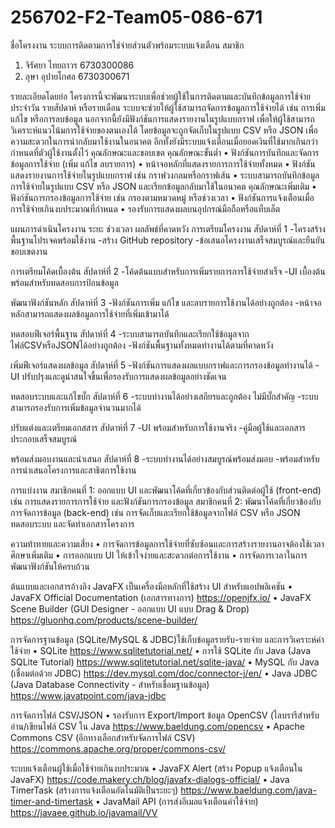# 256702-F2-Team05-086-671
ชื่อโครงงาน
ระบบการติดตามการใช่จ่ายส่วนตัวพร้อมระบบแจ้งเตือน
สมาชิก
1. จิรัศยา ไทยถาวร  6730300086
2. อุษา อุปายโกศล  6730300671

รายละเอียดโดยย่อ
โครงการนี้จะพัฒนาระบบเพื่อช่วยผู้ใช้ในการติดตามและบันทึกข้อมูลการใช้จ่ายประจำวัน รายสัปดาห์ หรือรายเดือน ระบบจะช่วยให้ผู้ใช้สามารถจัดการข้อมูลการใช้จ่ายได้ เช่น การเพิ่ม แก้ไข หรือการลบข้อมูล นอกจากนี้ยังมีฟังก์ชันการแสดงรายงานในรูปแบบกราฟ เพื่อให้ผู้ใช้สามารถวิเคราะห์แนวโน้มการใช้จ่ายของตนเองได้ โดยข้อมูลจะถูกจัดเก็บในรูปแบบ CSV หรือ JSON เพื่อความสะดวกในการนำกลับมาใช้งานในอนาคต อีกทั้งยังมีระบบแจ้งเตือนเมื่อยอดเงินที่ใช้มากเกินกว่ากำหนดที่ตัวผู้ใช้งานตั้งไว้ 
คุณลักษณะและขอบเขต
คุณลักษณะขั้นต่ำ
    • ฟังก์ชันการบันทึกและจัดการข้อมูลการใช้จ่าย (เพิ่ม แก้ไข ลบรายการ)
    • หน้าจอหลักที่แสดงรายการการใช้จ่ายทั้งหมด
    • ฟังก์ชันแสดงรายงานการใช้จ่ายในรูปแบบกราฟ เช่น กราฟวงกลมหรือกราฟเส้น
    • ระบบสามารถบันทึกข้อมูลการใช้จ่ายในรูปแบบ CSV หรือ JSON และเรียกข้อมูลกลับมาใช้ในอนาคต
คุณลักษณะเพิ่มเติม
    • ฟังก์ชันการกรองข้อมูลการใช้จ่าย เช่น กรองตามหมวดหมู่ หรือช่วงเวลา
    • ฟังก์ชันการแจ้งเตือนเมื่อการใช้จ่ายเกินงบประมาณที่กำหนด
    • รองรับการแสดงผลบนอุปกรณ์มือถือหรือแท็บเล็ต

แผนการดำเนินโครงงาน
ระยะ                         ช่วงเวลา                 ผลลัพธ์ที่คาดหวัง
การเตรียมโครงงาน              สัปดาห์ที่ 1                  -โครงสร้างพื้นฐานโปรเจคพร้อมใช้งาน
                                                       -สร้าง GitHub repository
                                                       -ข้อเสนอโครงงานเสร็จสมบูรณ์และยืนยันขอบเขตงาน

การเตรียมโค้ดเบื้องต้น            สัปดาห์ที่ 2                 -โค้ดต้นแบบสำหรับการเพิ่มรายการการใช้จ่ายสำเร็จ
                                                      -UI เบื้องต้นพร้อมสำหรับทดสอบการป้อนข้อมูล

พัฒนาฟังก์ชันหลัก               สัปดาห์ที่ 3                 -ฟังก์ชันการเพิ่ม แก้ไข และลบรายการใช้งานได้อย่างถูกต้อง
                                                      -หน้าจอหลักสามารถแสดงผลข้อมูลการใช้จ่ายที่เพิ่มเข้ามาได้

ทดสอบฟีเจอร์พื้นฐาน             สัปดาห์ที่ 4                 -ระบบสามารถบันทึกและเรียกใช้ข้อมูลจากไฟล์CSVหรือJSONได้อย่างถูกต้อง
                                                       -ฟังก์ชันพื้นฐานทั้งหมดทำงานได้ตามที่คาดหวัง

เพิ่มฟีเจอร์แสดงผลข้อมูล          สัปดาห์ที่ 5                  -ฟังก์ชันการแสดงผลแบบกราฟและการกรองข้อมูลทำงานได้
                                                        -UI ปรับปรุงและดูน่าสนใจขึ้นเพื่อรองรับการแสดงผลข้อมูลอย่างชัดเจน

ทดสอบระบบและแก้ไขบั๊ก          สัปดาห์ที่ 6                  -ระบบทำงานได้อย่างเสถียรและถูกต้อง ไม่มีบั๊กสำคัญ
                                                        -ระบบสามารถรองรับการเพิ่มข้อมูลจำนวนมากได้

ปรับแต่งและเตรียมเอกสสาร        สัปดาห์ที่ 7                    -UI พร้อมสำหรับการใช้งานจริง
                                                         -คู่มือผู้ใช้และเอกสารประกอบเสร็จสมบูรณ์

พร้อมส่งมอบงานและนำเสนอ       สัปดาห์ที่ 8                    -ระบบทำงานได้อย่างสมบูรณ์พร้อมส่งมอบ
                                                         -พร้อมสำหรับการนำเสนอโครงการและสาธิตการใช้งาน
 
การแบ่งงาน
    สมาชิกคนที่ 1: ออกแบบ UI และพัฒนาโค้ดที่เกี่ยวข้องกับส่วนติดต่อผู้ใช้ (front-end) เช่น การแสดงรายการการใช้จ่าย และฟังก์ชันการกรองข้อมูล
สมาชิกคนที่ 2: พัฒนาโค้ดที่เกี่ยวข้องกับการจัดการข้อมูล (back-end) เช่น การจัดเก็บและเรียกใช้ข้อมูลจากไฟล์ CSV หรือ JSON ทดสอบระบบ และจัดทำเอกสารโครงการ

ความท้าทายและความเสี่ยง
    • การจัดการข้อมูลการใช้จ่ายที่ซับซ้อนและการสร้างรายงานอาจต้องใช้เวลาศึกษาเพิ่มเติม
    • การออกแบบ UI ให้เข้าใจง่ายและสะดวกต่อการใช้งาน
    • การจัดการเวลาในการพัฒนาฟังก์ชันให้ครบถ้วน

ต้นแบบและเอกสารอ้างอิง
JavaFX เป็นเครื่องมือหลักที่ใช้สร้าง UI สำหรับแอปพลิเคชัน
    • JavaFX Official Documentation (เอกสารทางการ) https://openjfx.io/
    • JavaFX Scene Builder (GUI Designer - ออกแบบ UI แบบ Drag & Drop) https://gluonhq.com/products/scene-builder/

การจัดการฐานข้อมูล (SQLite/MySQL & JDBC)ใช้เก็บข้อมูลรายรับ-รายจ่าย และการวิเคราะห์ค่าใช้จ่าย
    • SQLite https://www.sqlitetutorial.net/
    • การใช้ SQLite กับ Java (Java SQLite Tutorial) https://www.sqlitetutorial.net/sqlite-java/
    • MySQL กับ Java (เชื่อมต่อด้วย JDBC) https://dev.mysql.com/doc/connector-j/en/
    • Java JDBC (Java Database Connectivity - สำหรับเชื่อมฐานข้อมูล) https://www.javatpoint.com/java-jdbc

การจัดการไฟล์ CSV/JSON
    • รองรับการ Export/Import ข้อมูล OpenCSV (ไลบรารีสำหรับอ่าน/เขียนไฟล์ CSV ใน Java https://www.baeldung.com/opencsv
    • Apache Commons CSV (อีกทางเลือกสำหรับจัดการไฟล์ CSV) https://commons.apache.org/proper/commons-csv/

ระบบแจ้งเตือนผู้ใช้เมื่อใช้จ่ายเกินงบประมาณ
    • JavaFX Alert (สร้าง Popup แจ้งเตือนใน JavaFX) https://code.makery.ch/blog/javafx-dialogs-official/
    • Java TimerTask (สร้างการแจ้งเตือนอัตโนมัติเป็นระยะๆ) https://www.baeldung.com/java-timer-and-timertask
    • JavaMail API (การส่งอีเมลแจ้งเตือนค่าใช้จ่าย) https://javaee.github.io/javamail/VV
